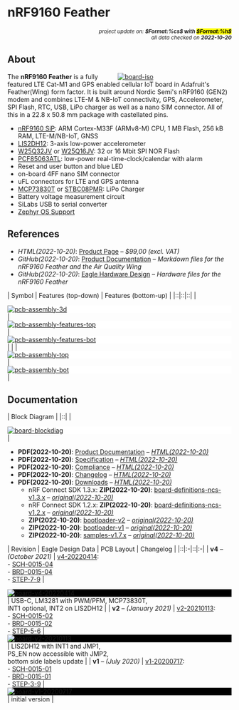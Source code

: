# nRF9160 Feather

<div style="display:flex;justify-content:right;">
<small><em>project update on: <strong>$Format:%cs$ with <mark>$Format:%h$</mark></strong></em></small>
</div>
<div style="display:flex;justify-content:right;">
<small><em>all data checked on <strong>2022-10-20</strong></em></small>
</div>

## About

<span style="width:256px;float:right;">[![board-iso]][board-iso]</span>

[board-iso]: electronic/boards/circuit-dojo-nrf9160-feather/board-iso.png "nRF9160 Feather"

The **nRF9160 Feather** is a fully featured LTE Cat-M1 and GPS enabled cellular
IoT board in Adafruit's Feather(Wing) form factor. It is built around Nordic
Semi's nRF9160 (GEN2) modem and combines LTE-M & NB-IoT connectivity, GPS,
Accelerometer, SPI Flash, RTC, USB, LiPo charger as well as a nano SIM
connector. All of this in a 22.8 x 50.8 mm package with castellated pins.

* [nRF9160 SiP]: ARM Cortex-M33F (ARMv8-M) CPU, 1 MB Flash, 256 kB RAM, LTE-M/NB-IoT, GNSS
* [LIS2DH12]: 3-axis low-power accelerometer
* [W25Q32JV] or [W25Q16JV]: 32 or 16 Mbit SPI NOR Flash
* [PCF85063ATL]: low-power real-time-clock/calendar with alarm
* Reset and user button and blue LED
* on-board 4FF nano SIM connector
* uFL connectors for LTE and GPS antenna
* [MCP73830T] or [STBC08PMR]: LiPo Charger
* Battery voltage measurement circuit
* SiLabs USB to serial converter
* [Zephyr OS Support]

[nRF9160 SiP]: https://www.nordicsemi.com/Products/nRF9160 "ARM® Cortex M33 with 1 MB Flash and 256 kB RAM, ARM® Trustzone®, ARM® Cryptocell 310, integrated LTE-M/NB-IoT modem and GNSS"
[LIS2DH12]: https://www.st.com/en/mems-and-sensors/lis2dh12.html "MEMS digital output 3-axis motion sensor"
[W25Q32JV]: https://www.winbond.com/hq/product/code-storage-flash-memory/serial-nor-flash/?__locale=en&partNo=W25Q32JV "32 Mbit SPI NOR Flash"
[W25Q16JV]: https://www.winbond.com/hq/product/code-storage-flash-memory/serial-nor-flash/?__locale=en&partNo=W25Q16JV "16 Mbit SPI NOR Flash"
[PCF85063ATL]: https://www.nxp.com/part/PCF85063ATL "Tiny Real-Time Clock/calendar with alarm function and I2C-bus"
[MCP73830T]: https://www.microchip.com/en-us/product/MCP73830 "Single Cell Lithium-Ion Charge Management Controller w/ Soft Start"
[STBC08PMR]: https://www.st.com/en/power-management/stbc08.html "800mA Standalone Linear Li-Ion Battery Charger with Thermal Regulation"
[Zephyr OS Support]: https://bridle.tiac-systems.net/doc/latest/zephyr/boards/arm/circuitdojo_feather_nrf9160/doc/index.html "Zephyr OS Support for Circuit Dojo nRF9160 Feather"

## References

* *HTML(2022-10-20)*: [Product Page] – *$99,00 (excl. VAT)*
* *GitHub(2022-10-20)*: [Product Documentation]
  – *Markdown files for the nRF9160 Feather and the Air Quality Wing*
* *GitHub(2022-10-20)*: [Eagle Hardware Design]
  – *Hardware files for the nRF9160 Feather*

[Product Page]: https://www.jaredwolff.com/store/nrf9160-feather "nRF9160 Feather"
[Product Documentation]: https://github.com/circuitdojo/docs "nRF9160 Feather and Air Quality Wing"
[Eagle Hardware Design]: https://github.com/circuitdojo/nrf9160-feather "nRF9160 Feather"

| Symbol | Features (top-down) | Features (bottom-up) |
|::|::|::|
| <div style="background-color:white;">[![pcb-assembly-3d]][pcb-assembly-3d]</div> | <div style="background-color:white;">[![pcb-assembly-features-top]][pcb-assembly-features-top]</div> | <div style="background-color:white;">[![pcb-assembly-features-bot]][pcb-assembly-features-bot]</div> |
| | <div style="background-color:white;"><div style="width:75%;display:inline-block;">[![pcb-assembly-top]][pcb-assembly-top]</div></div> | <div style="background-color:white;"><div style="width:75%;display:inline-block;">[![pcb-assembly-bot]][pcb-assembly-bot]</div></div> |

[pcb-assembly-3d]: electronic/boards/circuit-dojo-nrf9160-feather/pcb-assembly-3d.png "nRF9160 Feather 3D"
[pcb-assembly-features-top]: electronic/boards/circuit-dojo-nrf9160-feather/pcb-assembly-features-top.png "nRF9160 Feather Features (top)"
[pcb-assembly-features-bot]: electronic/boards/circuit-dojo-nrf9160-feather/pcb-assembly-features-bot.png "nRF9160 Feather Features (bottom)"
[pcb-assembly-top]: electronic/boards/circuit-dojo-nrf9160-feather/pcb-assembly-top.png "nRF9160 Feather PCB Assembly (top)"
[pcb-assembly-bot]: electronic/boards/circuit-dojo-nrf9160-feather/pcb-assembly-bot.png "nRF9160 Feather PCB Assembly (bottom)"

## Documentation

| Block Diagram |
|::|
| <div style="background-color:white;">[![board-blockdiag]][board-blockdiag]</div> |

[board-blockdiag]: electronic/boards/circuit-dojo-nrf9160-feather/board-blockdiag.png "nRF9160 Feather Block Diagram"

* **PDF(2022-10-20)**: [Product Documentation]
  – *[HTML(2022-10-20)](https://docs.jaredwolff.com/)*
* **PDF(2022-10-20)**: [Specification]
  – *[HTML(2022-10-20)](https://docs.jaredwolff.com/nrf9160-specs.html)*
* **PDF(2022-10-20)**: [Compliance]
  – *[HTML(2022-10-20)](https://docs.jaredwolff.com/nrf9160-compliance.html)*
* **PDF(2022-10-20)**: [Changelog]
  – *[HTML(2022-10-20)](https://docs.jaredwolff.com/nrf9160-changelog.html)*
* **PDF(2022-10-20)**: [Downloads]
  – *[HTML(2022-10-20)](https://docs.jaredwolff.com/nrf9160-downloads.html)*
  * nRF Connect SDK 1.3.x: **ZIP(2022-10-20)**: [board-definitions-ncs-v1.3.x]
    – *[original(2022-10-20)](https://docs.jaredwolff.com/files/board-definitions-ncs-v1.3.x.zip)*
  * nRF Connect SDK 1.2.x: **ZIP(2022-10-20)**: [board-definitions-ncs-v1.2.x]
    – *[original(2022-10-20)](https://docs.jaredwolff.com/files/board-definitions-ncs-v1.2.x.zip)*
  * **ZIP(2022-10-20)**: [bootloader-v2]
    – *[original(2022-10-20)](https://docs.jaredwolff.com/files/v2-010421-1502-merged.hex.zip)*
  * **ZIP(2022-10-20)**: [bootloader-v1]
    – *[original(2022-10-20)](https://docs.jaredwolff.com/files/nrf9160_feather_bootloader_v1.zip)*
  * **ZIP(2022-10-20)**: [samples-v1.7.x]
    – *[original(2022-10-20)](https://docs.jaredwolff.com/files/nfed_v1.7.x_e946e5c.zip)*

[Product Documentation]: electronic/boards/circuit-dojo-nrf9160-feather/product-documentation.pdf "2022-10-20: Last updated on: December 08, 2021"
[Specification]: electronic/boards/circuit-dojo-nrf9160-feather/specification.pdf "2022-10-20: Last updated on: December 07, 2020"
[Compliance]: electronic/boards/circuit-dojo-nrf9160-feather/compliance.pdf "2022-10-20: Last updated on: October 13, 2020"
[Changelog]: electronic/boards/circuit-dojo-nrf9160-feather/changelog.pdf "2022-10-20: Last updated on: December 08, 2021"
[Downloads]: electronic/boards/circuit-dojo-nrf9160-feather/downloads.pdf "2022-10-20: Last updated on: December 08, 2021"
[board-definitions-ncs-v1.3.x]: electronic/companies/circuit-dojo-nrf9160-feather/board-definitions-ncs-v1.3.x.zip "2022-10-20: Board Defintions for nRF Connect SDK (NCS) 1.3.x"
[board-definitions-ncs-v1.2.x]: electronic/companies/circuit-dojo-nrf9160-feather/board-definitions-ncs-v1.2.x.zip "2022-10-20: Board Defintions for nRF Connect SDK (NCS) 1.2.x"
[bootloader-v2]: electronic/companies/circuit-dojo-nrf9160-feather/bootloader-v2.zip "2022-10-20: Bootloader v2"
[bootloader-v1]: electronic/companies/circuit-dojo-nrf9160-feather/bootloader-v1.zip "2022-10-20: Bootloader v1"
[samples-v1.7.x]: electronic/companies/circuit-dojo-nrf9160-feather/samples-v1.7.x.zip "2022-10-20: Pre-compiled Samples"

| Revision | Eagle Design Data | PCB Layout | Changelog |
|::|:-|::|:-|
| **v4** – *(October 2021)* | [v4-20220414]:<br/>- [SCH-0015-04]<br/>- [BRD-0015-04]<br/>- [STEP-7-9] | <div style="background-color:black;"><div style="width:100%;display:inline-block">[![board-v4-20220414]][board-v4-20220414]</div></div> | USB-C, LM3281 with PWM/PFM, MCP73830T,<br/>INT1 optional, INT2 on LIS2DH12 |
| **v2** – *(January 2021)* | [v2-20210113]:<br/>- [SCH-0015-02]<br/>- [BRD-0015-02]<br/>- [STEP-5-6] | <div style="background-color:black;"><div style="width:100%;display:inline-block">[![board-v2-20210113]][board-v2-20210113]</div></div> | LIS2DH12 with INT1 and JMP1,<br/>PS_EN now accessible with JMP2,<br/>bottom side labels update |
| **v1** – *(July 2020)* | [v1-20200717]:<br/>- [SCH-0015-01]<br/>- [BRD-0015-01]<br/>- [STEP-3-9] | <div style="background-color:black;"><div style="width:100%;display:inline-block">[![board-v1-20200717]][board-v1-20200717]</div></div> | initial version |

[v4-20220414]: index.php?dir=electronic/boards/circuit-dojo-nrf9160-feather/v4-20220414 "Eagle Design Data"
[SCH-0015-04]: electronic/boards/circuit-dojo-nrf9160-feather/v4-20220414/nrf91-feather.sch "Eagle v9.6.2 Schematic"
[BRD-0015-04]: electronic/boards/circuit-dojo-nrf9160-feather/v4-20220414/nrf91-feather.brd "Eagle v9.6.2 Board"
[STEP-7-9]: electronic/boards/circuit-dojo-nrf9160-feather/v4-20220414/nrf91-feather-v79.step "Autodesk Translation Framework v11.7.0.108 STEP 3D"
[board-v4-20220414]: electronic/boards/circuit-dojo-nrf9160-feather/v4-20220414/nrf91-feather-pcb.svg "nRF9160 Feather v4 (October 2021)"

[v2-20210113]: index.php?dir=electronic/boards/circuit-dojo-nrf9160-feather/v2-20210113 "Eagle Design Data"
[SCH-0015-02]: electronic/boards/circuit-dojo-nrf9160-feather/v2-20210113/nrf91-feather.sch "Eagle v9.5.1 Schematic"
[BRD-0015-02]: electronic/boards/circuit-dojo-nrf9160-feather/v2-20210113/nrf91-feather.brd "Eagle v9.5.1 Board"
[STEP-5-6]: electronic/boards/circuit-dojo-nrf9160-feather/v2-20210113/nrf91-feather-v56.step "Autodesk Translation Framework v9.7.0.1280 STEP 3D"
[board-v2-20210113]: electronic/boards/circuit-dojo-nrf9160-feather/v2-20210113/nrf91-feather-pcb.svg "nRF9160 Feather v2 (January 2021)"

[v1-20200717]: index.php?dir=electronic/boards/circuit-dojo-nrf9160-feather/v1-20200717 "Eagle Design Data"
[SCH-0015-01]: electronic/boards/circuit-dojo-nrf9160-feather/v1-20200717/nrf91-feather.sch "Eagle v9.5.1 Schematic"
[BRD-0015-01]: electronic/boards/circuit-dojo-nrf9160-feather/v1-20200717/nrf91-feather.brd "Eagle v9.5.1 Board"
[STEP-3-9]: electronic/boards/circuit-dojo-nrf9160-feather/v1-20200717/nrf91-feather-v39.step "Autodesk Translation Framework v9.7.0.1280 STEP 3D"
[board-v1-20200717]: electronic/boards/circuit-dojo-nrf9160-feather/v1-20200717/nrf91-feather-pcb.svg "nRF9160 Feather v2 (January 2021)"

